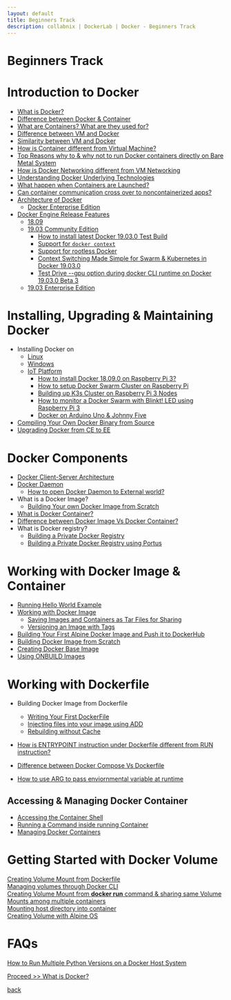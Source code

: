 ```yaml
---
layout: default
title: Beginners Track
description: collabnix | DockerLab | Docker - Beginners Track
---
```


# Beginners Track

# Introduction to Docker 

- [What is Docker?](./docker/what-is-docker.md)
- [Difference between Docker & Container](./docker/docker-vs-container.md)
- [What are Containers? What are they used for?](./linux-containers.md)
- [Difference between VM and Docker](./difference-docker-vm.md)
- [Similarity between VM and Docker](./similarity-vm-docker.md)
- [How is Container different from Virtual Machine?](./difference-vm-containers.md)
- [Top Reasons why to & why not to run Docker containers directly on Bare Metal System](./docker-on-bare-metal.md)
- [How is Docker Networking different from VM Networking](./difference-vmnetwork-docker-networking.md)
- [Understanding Docker Underlying Technologies](./understanding-docker-underlying-technology//README.md)
- [What happen when Containers are Launched?](./container-runtime.md)
- [Can container communication cross over to noncontainerized apps?](./linux-comm-containers.md)
- [Architecture of Docker](./architecture-of-docker.md)
   - [Docker Enterprise Edition](./architecture-dockeree.md)
- [Docker Engine Release Features](./evolution-of-docker-platform.md)
   - [18.09](./1809.md)
   - [19.03 Community Edition](./install/from-source/README.md#how-to-install-latest-docker-19030-beta-1-test-build)
     - [How to install latest Docker 19.03.0 Test Build](./install/from-source/README.md#how-to-install-latest-docker-19030-beta-1-test-build)<br>
     - [Support for ```docker context```](./install/from-source/README.md#support-for-docker-context)<br>
     - [Support for rootless Docker](./install/from-source/README.md#testing-rootless-docker-under-docker-19030-beta-1)<br>
     - [Context Switching Made Simple for Swarm & Kubernetes in Docker 19.03.0](./install/from-source/README.md#support-for-docker-context)<br>
     - [Test Drive --gpu option during docker CLI runtime on Docker 19.03.0 Beta 3](./install/from-source/README.md#support-for---gpu-runtime-option-in-docker-19030-beta3)
    - [19.03 Enterprise Edition](./install/from-source/README.md#how-to-install-latest-docker-19030-enterprise-beta-4-test-build)
   
             
# Installing, Upgrading & Maintaining Docker 

- Installing Docker on 
   - [Linux](./beginners/install)
   - [Windows](./install/windows/docker-desktop-for-windows/README.md)
   - [IoT Platform](./raspberrypi3)
     - [How to install Docker 18.09.0 on Raspberry Pi 3?](./install/raspberrypi3/README.md)
     - [How to setup Docker Swarm Cluster on Raspberry Pi](./install/raspberrypi3/setting-up-swarm-cluster.md)
     - [Building up K3s Cluster on Raspberry Pi 3 Nodes](./install/raspberrypi3/setting-up-k3s-cluster.md)
     - [How to monitor a Docker Swarm with Blinkt! LED using Raspberry Pi 3](./install/raspberrypi3/monitor-docker-swarm-using-blinkt.md)
     - [Docker on Arduino Uno & Johnny Five](./install/raspberrypi3/Docker-IOT_Using_Arduino_Uno_and_Johnny-Five.md)
- [Compiling Your Own Docker Binary from Source](./beginners/compiling-docker-from-source.md)
- [Upgrading Docker from CE to EE](./upgrade-1809ce-1809ee/README.md)


# Docker Components

- [Docker Client-Server Architecture](./components/server_client.md)
- [Docker Daemon](./components/daemon/README.md)
  - [How to open Docker Daemon to External world?](./components/daemon/access-daemon-externally.md)
- What is a Docker Image?
  - [Building Your own Docker Image from Scratch](./building-docker-image-from-scratch.md)
- [What is Docker Container?](./components/what-is-container.md)
- [Difference between Docker Image Vs Docker Container?](./components/container-vs-image.md)
- What is Docker registry?
  - [Building a Private Docker Registry](./build-private-docker-registry.md)
  - [Building a Private Docker Registry using Portus](./portus/README.md)

  
# Working with Docker Image & Container

- [Running Hello World Example](./helloworld/README.md)
- [Working with Docker Image](./workingwithdockerimage.md) 
  - [Saving Images and Containers as Tar Files for Sharing](./saving-images-as-tar/README.md) 
  - [Versioning an Image with Tags](./versioning-an-image-with-tags/README.md)
- [Building Your First Alpine Docker Image and Push it to DockerHub](./building-your-first-alpine-container.md)
- [Building Docker Image from Scratch](./building-docker-image-from-scratch.md)
- [Creating Docker Base Image](./create-base-image.md)
- [Using ONBUILD Images](./using-onbuild-images/README.md)


  
 # Working with Dockerfile
 
- Building Docker Image from Dockerfile
  - [Writing Your First DockerFile](./dockerfile/Writing-dockerfile.md)
  - [Injecting files into your image using ADD](./dockerfile/ADD-command.md)
  - [Rebuilding without Cache](./dockerfile/Rebuild-without-cache.md)
  
- [How is ENTRYPOINT instruction under Dockerfile different from RUN instruction?](./dockerfile/entrypoint-vs-run.md)
- [Difference between Docker Compose Vs Dockerfile](./difference-compose-dockerfile.md)
- [How to use ARG to pass enviornmental variable at runtime](./dockerfile/arg-dockerfile-runtime.md)

## Accessing & Managing Docker Container

- [Accessing the Container Shell](./accessing-the-container.md)<br>
- [Running a Command inside running Container](./running-command-inside-running-container.md)<br>
- [Managing Docker Containers](./managing-containers.md)<br>

# Getting Started with Docker Volume

[Creating Volume Mount from Dockerfile](./volume/create-a-volume-mount-from-dockerfile.md)<br>
[Managing volumes through Docker CLI](./volume/managing-volumes-via-docker-cli.md)<br>
[Creating Volume Mount from **docker run** command & sharing same Volume Mounts among multiple containers](./volume/creating-volume-mount-from-dockercli.md)<br>
[Mounting host directory into container](./volume/bind-mounts.md)<br>
[Creating Volume with Alpine OS](./volume/Creating-Volume-with-alphine.md)<br>

# FAQs

[How to Run Multiple Python Versions on a Docker Host System]()
  




 [Proceed >> What is Docker?](./beginners/docker/what-is-docker.md)







[back](./)
